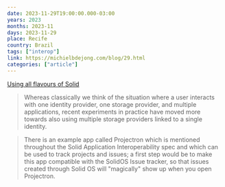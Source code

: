 ```yaml
---
date: 2023-11-29T19:00:00.000-03:00
years: 2023
months: 2023-11
days: 2023-11-29
place: Recife
country: Brazil
tags: ["interop"]
link: https://michielbdejong.com/blog/29.html
categories: ["article"]
---
```

[Using all flavours of Solid](https://michielbdejong.com/blog/29.html)

> Whereas classically we think of the situation where a user interacts with one identity provider, one storage provider, and multiple applications, recent experiments in practice have moved more towards also using multiple storage providers linked to a single identity. 

> There is an example app called Projectron which is mentioned throughout the Solid Application Interoperability spec and which can be used to track projects and issues; a first step would be to make this app compatible with the SolidOS Issue tracker, so that issues created through Solid OS will "magically" show up when you open Projectron.
